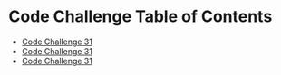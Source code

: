 
# Code Challenge Table of Contents

- [Code Challenge 31](https://github.com/mdwohl/data-structures-and-algorithms/tree/master/challenges/src/main/java/repeatedWord)
- [Code Challenge 31](https://github.com/mdwohl/data-structures-and-algorithms/tree/master/challenges/src/main/java/graphs)
- [Code Challenge 31](https://github.com/mdwohl/data-structures-and-algorithms/tree/master/challenges/src/main/java/breadthFirst)

